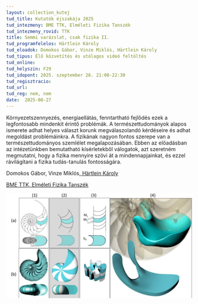 ```yaml
---
layout: collection_kutej
tud_title: Kutatók éjszakája 2025
tud_intezmeny: BME TTK, Elméleti Fizika Tanszék
tud_intezmeny_rovid: TTK
title: Semmi varázslat, csak fizika II.
tud_programfelelos: Härtlein Károly
tud_eloadok: Domokos Gábor, Vinze Miklós, Härtlein Károly
tud_tipus: Élő közvetítés és utólagos videó feltöltés
tud_online: 
tud_helyszin: F29
tud_idopont: 2025. szeptember 26. 21:00-22:30
tud_regisztracio: 
tud_url: 
tud_reg: nem, nem
date:  2025-08-27
---
```


Környezetszennyezés, energiaellátás, fenntartható fejlődés ezek a legfontosabb mindenkit érintő problémák. 
A természettudományok alapos ismerete adhat helyes választ korunk megválaszolandó kérdéseire és adhat megoldást problémáinkra. 
A fizikának nagyon fontos szerepe van a természettudományos szemlélet megalapozásában. Ebben az előadásban az intézetünkben bemutatható kísérletekből válogatok, azt szeretném megmutatni, hogy a fizika mennyire szövi át a mindennapjainkat, és ezzel rávilágítani a fizika tudás-tanulás fontosságára.

Domokos Gábor, Vinze Miklós,[ Härtlein Károly](https://tudprog.bme.hu/kutatok_ejszakaja/profilok/hartlein_karoly)

[BME TTK, Elméleti Fizika Tanszék](https://dtp.physics.bme.hu/)

![Semmi varázslat, csak fizika II.](../2025/images/semmi-varazslat-csak-fizika-2.jpg)
